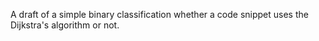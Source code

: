 A draft of a simple binary classification whether a code snippet uses the Dijkstra's algorithm or not.
